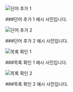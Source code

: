 ![단어 추가 1](https://github.com/mingseobi/WordMasster/assets/122345560/340b07b3-ff51-44cb-bbee-87e2dd1e7cb5)

###단어 추가 1 예시 사진입니다.

![단어 추가 2](https://github.com/mingseobi/WordMasster/assets/122345560/e2e0d2ae-8674-4af1-8c9d-234fbb604ac5)

###단어 추가 2 예시 사진입니다.


![목록 확인 1](https://github.com/mingseobi/WordMasster/assets/122345560/426fd19e-af75-4f0b-89c8-64af0b0ec9de)

###목록 확인 1 예시 사진입니다.

![목록 확인 2](https://github.com/mingseobi/WordMasster/assets/122345560/4767907a-ff2c-416f-9174-d7cf395019e4)

###목록 확인 2 예시 사진입니다.
